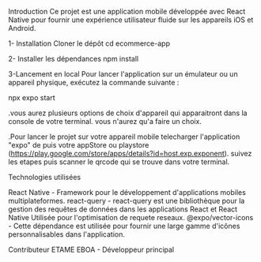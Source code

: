 Introduction
Ce projet est une application mobile développée avec React Native pour fournir une expérience utilisateur fluide sur les appareils iOS et Android.

1- Installation
Cloner le dépôt
cd ecommerce-app

2- Installer les dépendances
npm install 

3-Lancement en local
Pour lancer l'application sur un émulateur ou un appareil physique, exécutez la commande suivante :

npx expo start

.vous aurez plusieurs options de choix d'appareil qui apparaitront dans la console de votre terminal.
vous n'aurez qu'a faire un choix.

.Pour lancer le projet sur votre appareil mobile telecharger l'application "expo" de puis votre appStore ou playstore (https://play.google.com/store/apps/details?id=host.exp.exponent).
suivez les etapes puis scanner le qrcode qui se trouve dans votre terminal.

Technologies utilisées

React Native - Framework pour le développement d'applications mobiles multiplateformes.
react-query - react-query est une bibliothèque pour la gestion des requêtes de données dans les applications React et React Native Utilisée pour l'optimisation de requete reseaux.
@expo/vector-icons - Cette dépendance est utilisée pour fournir une large gamme d'icônes personnalisables dans l'application.




Contributeur
ETAME EBOA - Développeur principal